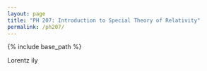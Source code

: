 ```yaml
---
layout: page
title: "PH 207: Introduction to Special Theory of Relativity"
permalink: /ph207/
---
```

{% include base_path %}

Lorentz ily
